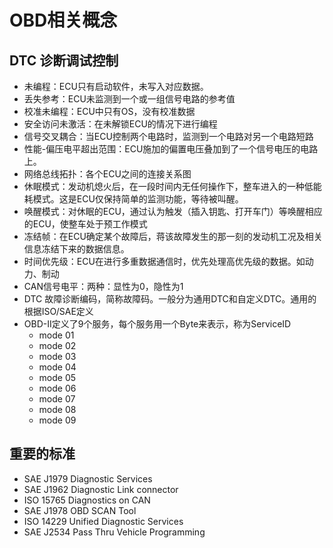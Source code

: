 # OBD相关概念

## DTC 诊断调试控制
- 未编程：ECU只有启动软件，未写入对应数据。
- 丢失参考：ECU未监测到一个或一组信号电路的参考值
- 校准未编程：ECU中只有OS，没有校准数据
- 安全访问未激活：在未解锁ECU的情况下进行编程
- 信号交叉耦合：当ECU控制两个电路时，监测到一个电路对另一个电路短路
- 性能-偏压电平超出范围：ECU施加的偏置电压叠加到了一个信号电压的电路上。
- 网络总线拓扑：各个ECU之间的连接关系图
- 休眠模式：发动机熄火后，在一段时间内无任何操作下，整车进入的一种低能耗模式。这是ECU仅保持简单的监测功能，等待被叫醒。
- 唤醒模式：对休眠的ECU，通过认为触发（插入钥匙、打开车门）等唤醒相应的ECU，使整车处于预工作模式
- 冻结帧：在ECU确定某个故障后，蒋该故障发生的那一刻的发动机工况及相关信息冻结下来的数据信息。
- 时间优先级：ECU在进行多重数据通信时，优先处理高优先级的数据。如动力、制动
- CAN信号电平：两种：显性为0，隐性为1
- DTC 故障诊断编码，简称故障码。一般分为通用DTC和自定义DTC。通用的根据ISO/SAE定义
- OBD-II定义了9个服务，每个服务用一个Byte来表示，称为ServiceID
  - mode 01
  - mode 02
  - mode 03
  - mode 04
  - mode 05
  - mode 06
  - mode 07
  - mode 08
  - mode 09

## 重要的标准

- SAE J1979 Diagnostic Services
- SAE J1962 Diagnostic Link connector
- ISO 15765 Diagnostics on CAN
- SAE J1978 OBD SCAN Tool
- ISO 14229 Unified Diagnostic Services
- SAE J2534 Pass Thru Vehicle Programming

